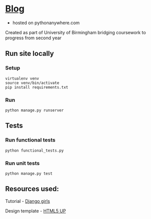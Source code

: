 # [Blog](http://lauraemc.pythonanywhere.com/) 
* hosted on pythonanywhere.com

Created as part of University of Birmingham bridging coursework to progress from second year

## Run site locally
### Setup 
```
virtualenv venv
source venv/bin/activate 
pip install requirements.txt
```
### Run 
```
python manage.py runserver
```

## Tests
### Run functional tests 
`python functional_tests.py`

### Run unit tests
`python manage.py test`

## Resources used:
Tutorial - [Django girls](https://tutorial.djangogirls.org/en/)

Design template - [HTML5 UP](https://html5up.net/solid-state)
